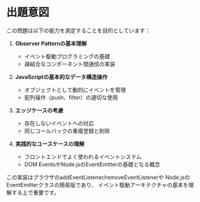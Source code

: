 # 出題意図

この問題は以下の能力を測定することを目的としています：

1. **Observer Patternの基本理解**
   - イベント駆動プログラミングの基礎
   - 疎結合なコンポーネント間通信の実装

2. **JavaScriptの基本的なデータ構造操作**
   - オブジェクトとして動的にイベントを管理
   - 配列操作（push、filter）の適切な使用

3. **エッジケースの考慮**
   - 存在しないイベントへの対応
   - 同じコールバックの重複登録と削除

4. **実践的なユースケースの理解**
   - フロントエンドでよく使われるイベントシステム
   - DOM EventsやNode.jsのEventEmitterの基礎となる概念

この実装はブラウザのaddEventListener/removeEventListenerや
Node.jsのEventEmitterクラスの簡易版であり、
イベント駆動アーキテクチャの基本を理解する上で重要です。